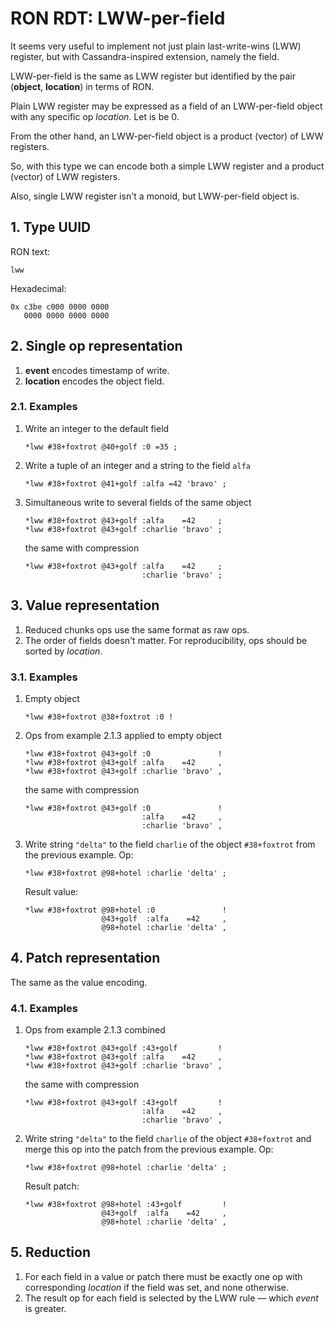 # RON RDT: LWW-per-field

It seems very useful to implement not just plain last-write-wins (LWW) register,
but with Cassandra-inspired extension, namely the field.

LWW-per-field is the same as LWW register but identified by the pair
(**object**, **location**) in terms of RON.

Plain LWW register may be expressed as a field of an LWW-per-field object with
any specific op *location*.
Let is be 0.

From the other hand, an LWW-per-field object is a product (vector) of LWW
registers.

So, with this type we can encode both a simple LWW register and a product
(vector) of LWW registers.

Also, single LWW register isn't a monoid, but LWW-per-field object is.

## 1. Type UUID

RON text:

    lww

Hexadecimal:

    0x c3be c000 0000 0000
       0000 0000 0000 0000

## 2. Single op representation

1.  **event** encodes timestamp of write.
2.  **location** encodes the object field.

### 2.1. Examples

1.  Write an integer to the default field

        *lww #38+foxtrot @40+golf :0 =35 ;

2.  Write a tuple of an integer and a string to the field `alfa`

        *lww #38+foxtrot @41+golf :alfa =42 'bravo' ;

3.  Simultaneous write to several fields of the same object

        *lww #38+foxtrot @43+golf :alfa    =42     ;
        *lww #38+foxtrot @43+golf :charlie 'bravo' ;

    the same with compression

        *lww #38+foxtrot @43+golf :alfa    =42     ;
                                  :charlie 'bravo' ;

## 3. Value representation

1.  Reduced chunks ops use the same format as raw ops.
2.  The order of fields doesn't matter.
    For reproducibility, ops should be sorted by *location*.

### 3.1. Examples

1.  Empty object

        *lww #38+foxtrot @38+foxtrot :0 !

2.  Ops from example 2.1.3 applied to empty object

        *lww #38+foxtrot @43+golf :0               !
        *lww #38+foxtrot @43+golf :alfa    =42     ,
        *lww #38+foxtrot @43+golf :charlie 'bravo' ,

    the same with compression

        *lww #38+foxtrot @43+golf :0               !
                                  :alfa    =42     ,
                                  :charlie 'bravo' ,

3.  Write string `"delta"` to the field `charlie` of the object `#38+foxtrot`
    from the previous example.
    Op:

        *lww #38+foxtrot @98+hotel :charlie 'delta' ;

    Result value:

        *lww #38+foxtrot @98+hotel :0               !
                         @43+golf  :alfa    =42     ,
                         @98+hotel :charlie 'delta' ,

## 4. Patch representation

The same as the value encoding.

### 4.1. Examples

1.  Ops from example 2.1.3 combined

        *lww #38+foxtrot @43+golf :43+golf         !
        *lww #38+foxtrot @43+golf :alfa    =42     ,
        *lww #38+foxtrot @43+golf :charlie 'bravo' ,

    the same with compression

        *lww #38+foxtrot @43+golf :43+golf         !
                                  :alfa    =42     ,
                                  :charlie 'bravo' ,

2.  Write string `"delta"` to the field `charlie` of the object `#38+foxtrot`
    and merge this op into the patch from the previous example.
    Op:

        *lww #38+foxtrot @98+hotel :charlie 'delta' ;

    Result patch:

        *lww #38+foxtrot @98+hotel :43+golf         !
                         @43+golf  :alfa    =42     ,
                         @98+hotel :charlie 'delta' ,

## 5. Reduction

1.  For each field in a value or patch there must be exactly one op with
    corresponding *location* if the field was set, and none otherwise.
2.  The result op for each field is selected by the LWW rule — which *event* is
    greater.
